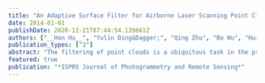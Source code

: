 ```yaml
---
title: "An Adaptive Surface Filter for Airborne Laser Scanning Point Clouds by Means of Regularization and Bending Energy"
date: 2014-01-01
publishDate: 2020-12-21T07:44:54.139661Z
authors: ["__Han Hu__", "Yulin Ding&Dagger;", "Qing Zhu", "Bo Wu", "Hui Lin", "Zhiqiang Du", "Yeting Zhang", "Yunsheng Zhang"]
publication_types: ["2"]
abstract: "The filtering of point clouds is a ubiquitous task in the processing of airborne laser scanning (ALS) data; however, such filtering processes are difficult because of the complex configuration of the terrain features. The classical filtering algorithms rely on the cautious tuning of parameters to handle various landforms. To address the challenge posed by the bundling of different terrain features into a single dataset and to surmount the sensitivity of the parameters, in this study, we propose an adaptive surface filter (ASF) for the classification of ALS point clouds. Based on the principle that the threshold should vary in accordance to the terrain smoothness, the ASF embeds bending energy, which quantitatively depicts the local terrain structure to self-adapt the filter threshold automatically. The ASF employs a step factor to control the data pyramid scheme in which the processing window sizes are reduced progressively, and the ASF gradually interpolates thin plate spline surfaces toward the ground with regularization to handle noise. Using the progressive densification strategy, regularization and self-adaption, both performance improvement and resilience to parameter tuning are achieved. When tested against the benchmark datasets provided by ISPRS, the ASF performs the best in comparison with all other filtering methods, yielding an average total error of 2.85% when optimized and 3.67% when using the same parameter set."
featured: true
publication: "*ISPRS Journal of Photogrammetry and Remote Sensing*"
---
```



